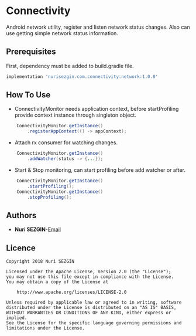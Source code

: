 # Connectivity
Android network utility, register and listen network status changes. Also can use getting simple network
status information.

## Prerequisites
First, dependency must be added to build.gradle file.
```groovy
implementation 'nurisezgin.com.connectivity:network:1.0.0'
```

## How To Use
* ConnectivityMonitor needs application context, before startProfiling provide context instance through
singleton object.
```java
    ConnectivityMonitor.getInstance()
        .registerAppContext(() -> appContext);
```
* Attach rx consumer for watching changes.
```java
    ConnectivityMonitor.getInstance()
        .addWatcher(status -> {...});
```
* Start & Stop monitoring, can start profiling before add watcher or after.
```java
    ConnectivityMonitor.getInstance()
        .startProfiling();
    ConnectivityMonitor.getInstance()
        .stopProfiling();
```

## Authors
* **Nuri SEZGIN**-[Email](acnnurisezgin@gmail.com)

## Licence

```
Copyright 2018 Nuri SEZGİN

Licensed under the Apache License, Version 2.0 (the "License");
you may not use this file except in compliance with the License.
You may obtain a copy of the License at

    http://www.apache.org/licenses/LICENSE-2.0

Unless required by applicable law or agreed to in writing, software
distributed under the License is distributed on an "AS IS" BASIS,
WITHOUT WARRANTIES OR CONDITIONS OF ANY KIND, either express or implied.
See the License for the specific language governing permissions and
limitations under the License.
```